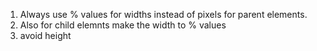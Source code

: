 1. Always use % values for widths instead of pixels for parent elements.
2. Also for child elemnts make the width to % values
3. avoid height
